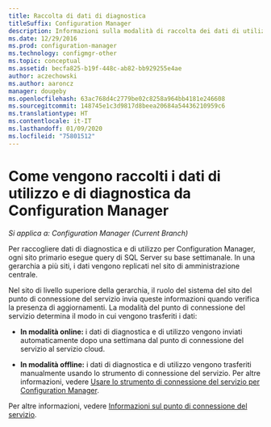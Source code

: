 ```yaml
---
title: Raccolta di dati di diagnostica
titleSuffix: Configuration Manager
description: Informazioni sulla modalità di raccolta dei dati di utilizzo e di diagnostica di Configuration Manager da parte di questo strumento.
ms.date: 12/29/2016
ms.prod: configuration-manager
ms.technology: configmgr-other
ms.topic: conceptual
ms.assetid: becfa825-b19f-448c-ab82-bb929255e4ae
author: aczechowski
ms.author: aaroncz
manager: dougeby
ms.openlocfilehash: 63ac768d4c2779be02c8258a964bb4181e246608
ms.sourcegitcommit: 148745e1c3d9817d8beea20684a54436210959c6
ms.translationtype: HT
ms.contentlocale: it-IT
ms.lasthandoff: 01/09/2020
ms.locfileid: "75801512"
---
```

# <a name="how-diagnostics-and-usage-data-is-collected-by-configuration-manager"></a>Come vengono raccolti i dati di utilizzo e di diagnostica da Configuration Manager

*Si applica a: Configuration Manager (Current Branch)*

Per raccogliere dati di diagnostica e di utilizzo per Configuration Manager, ogni sito primario esegue query di SQL Server su base settimanale. In una gerarchia a più siti, i dati vengono replicati nel sito di amministrazione centrale.  

Nel sito di livello superiore della gerarchia, il ruolo del sistema del sito del punto di connessione del servizio invia queste informazioni quando verifica la presenza di aggiornamenti. La modalità del punto di connessione del servizio determina il modo in cui vengono trasferiti i dati:  

-   **In modalità online:** i dati di diagnostica e di utilizzo vengono inviati automaticamente dopo una settimana dal punto di connessione del servizio al servizio cloud.  

-   **In modalità offline:** i dati di diagnostica e di utilizzo vengono trasferiti manualmente usando lo strumento di connessione del servizio. Per altre informazioni, vedere [Usare lo strumento di connessione del servizio per Configuration Manager](../../../core/servers/manage/use-the-service-connection-tool.md).  

Per altre informazioni, vedere [Informazioni sul punto di connessione del servizio](../../../core/servers/deploy/configure/about-the-service-connection-point.md).  
